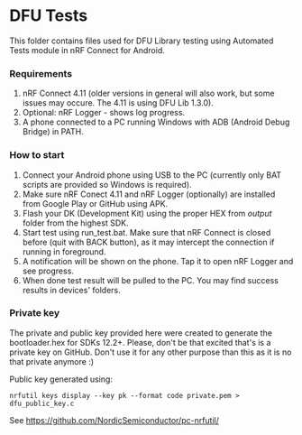 # DFU Tests

This folder contains files used for DFU Library testing using Automated Tests module in nRF Connect for Android.

### Requirements

1. nRF Connect 4.11 (older versions in general will also work, but some issues may occure. The 4.11 is using DFU Lib 1.3.0).
2. Optional: nRF Logger - shows log progress.
3. A phone connected to a PC running Windows with ADB (Android Debug Bridge) in PATH.

### How to start

1. Connect your Android phone using USB to the PC (currently only BAT scripts are provided so Windows is required).
2. Make sure nRF Conect 4.11 and nRF Logger (optionally) are installed from Google Play or GitHub using APK.
3. Flash your DK (Development Kit) using the proper HEX from *output* folder from the highest SDK.
4. Start test using run_test.bat. Make sure that nRF Connect is closed before (quit with BACK button), as it may intercept the connection if running in foreground.
5. A notification will be shown on the phone. Tap it to open nRF Logger and see progress.
6. When done test result will be pulled to the PC. You may find success results in devices' folders.

### Private key

The private and public key provided here were created to generate the bootloader.hex for SDKs 12.2+.
Please, don't be that excited that's is a private key on GitHub. Don't use it for any other purpose than this as it is no that private anymore :)

Public key generated using: 

```nrfutil keys display --key pk --format code private.pem > dfu_public_key.c```

See https://github.com/NordicSemiconductor/pc-nrfutil/

